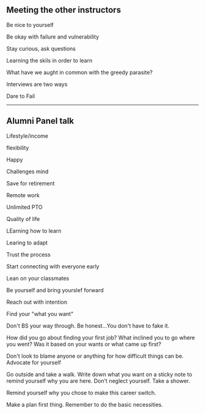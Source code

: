 ## Meeting the other instructors

Be nice to yourself

Be okay with failure and vulnerability 

Stay curious, ask questions

Learning the skils in order to learn

What have we aught in common with the greedy parasite?

Interviews are two ways 

Dare to Fail

------

## Alumni Panel talk

Lifestyle/income

flexibility 

Happy

Challenges mind

Save for retirement

Remote work

Unlimited PTO

Quality of life

LEarning how to learn

Learing to adapt

Trust the process

Start connecting with everyone early

Lean on your classmates

Be yourself and bring yourslef forward

Reach out with intention

Find your "what you want"

Don't BS your way through. Be honest...You don't have to fake it.

How did you go about finding your first job? What inclined you to go where you went? Was it based on your wants or what came up first?

Don't look to blame anyone or anything for how difficult things can be. Advocate for yourself

Go outside and take a walk. Write down what you want on a sticky note to remind yourself why you are here. Don't neglect yourself. Take a shower.

Remind yourself why you chose to make this career switch.

Make a plan first thing. Remember to do the basic necessities. 

